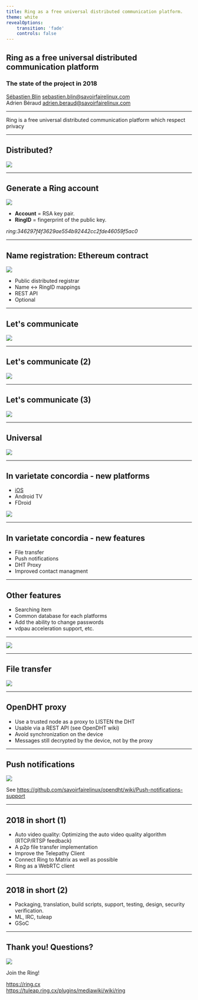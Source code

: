 ```yaml
---
title: Ring as a free universal distributed communication platform.
theme: white
revealOptions:
    transition: 'fade'
    controls: false
---
```


## Ring as a free universal distributed communication platform
### The state of the project in 2018

[Sébastien Blin](https://enconn.fr) <sebastien.blin@savoirfairelinux.com>  
Adrien Béraud <adrien.beraud@savoirfairelinux.com>

<!-- .slide: data-background="./images/bgwhite.png" id="title" -->

---

Ring is a free universal distributed communication platform which respect privacy

<!-- .slide: data-background="./images/bgwhitewithmesh.png" id="definition" -->

---

## Distributed?

![](./images/distributed.png)

<!-- .slide: data-background="./images/bgwhite.png" -->

---

## Generate a Ring account

![](./images/accountcreation.png)

+ **Account** = RSA key pair.
+ **RingID** = fingerprint of the public key.

*ring:346297f4f3629ae554b92442cc2fde46059f5ac0*

<!-- .slide: data-background="./images/bgwhite.png" -->

---

## Name registration: Ethereum contract

![](./images/ethereum.png)

+ Public distributed registrar
+ Name <-> RingID mappings
+ REST API
+ Optional

<!-- .slide: data-background="./images/bgwhite.png" -->

---

## Let's communicate

![](./images/alice.png)

<!-- .slide: data-background="./images/bgwhite.png" -->

---

## Let's communicate (2)

![](./images/aliceandbob.png)

<!-- .slide: data-background="./images/bgwhite.png" -->

---

## Let's communicate (3)

![](./images/aliceandbob2.png)

<!-- .slide: data-background="./images/bgwhite.png" -->

---

## Universal

![](./images/conf.jpg)

<!-- .slide: data-background="./images/bgwhite.png" -->

---

## In varietate concordia - new platforms

+ [iOS](https://itunes.apple.com/us/app/ring-a-gnu-package/id1306951055?platform=iphone&preserveScrollPosition=true#platform/iphone)
+ Android TV
+ FDroid

![](./images/androidtv.png)
<!-- .slide: data-background="./images/bgwhite.png" -->

---

## In varietate concordia - new features

+ File transfer
+ Push notifications
+ DHT Proxy
+ Improved contact managment

<!-- .slide: data-background="./images/bgwhite.png" -->

---

## Other features

<!-- .slide: data-background="./images/bgwhite.png" -->

+ Searching item
+ Common database for each platforms
+ Add the ability to change passwords
+ vdpau acceleration support, etc.

---

![](./images/features.png)
<!-- .slide: data-background="./images/bgwhite.png" -->

---

## File transfer

![](./images/filetransfer.png)
<!-- .slide: data-background="./images/bgwhite.png" -->

---

## OpenDHT proxy

+ Use a trusted node as a proxy to LISTEN the DHT
+ Usable via a REST API (see OpenDHT wiki)
+ Avoid synchronization on the device
+ Messages still decrypted by the device, not by the proxy
<!-- .slide: data-background="./images/bgwhite.png" -->

---

## Push notifications

![](./images/pushnotif.png)

See https://github.com/savoirfairelinux/opendht/wiki/Push-notifications-support
<!-- .slide: data-background="./images/bgwhite.png" -->

---

## 2018 in short (1)

+ Auto video quality: Optimizing the auto video quality algorithm (RTCP/RTSP feedback)
+ A p2p file transfer implementation
+ Improve the Telepathy Client
+ Connect Ring to Matrix as well as possible
+ Ring as a WebRTC client

<!-- .slide: data-background="./images/bgwhite.png" -->

---

## 2018 in short (2)

+ Packaging, translation, build scripts, support, testing, design, security verification.
+ ML, IRC, tuleap
+ GSoC

<!-- .slide: data-background="./images/bgwhite.png" -->

---

## Thank you! Questions?

![](./images/logo_big.png)

Join the Ring!

https://ring.cx  
https://tuleap.ring.cx/plugins/mediawiki/wiki/ring

<!-- .slide: data-background="./images/bgwhite2.png" -->
